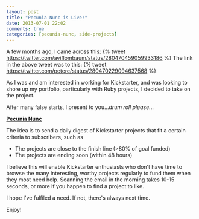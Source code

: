 ```yaml
---
layout: post
title: "Pecunia Nunc is Live!"
date: 2013-07-01 22:02
comments: true
categories: [pecunia-nunc, side-projects]
---
```

A few months ago, I came across this:
{% tweet https://twitter.com/aviflombaum/status/280470459059933186 %}
The link in the above tweet was to this:
{% tweet https://twitter.com/peterc/status/280470229094637568 %}

As I was and am interested in working for Kickstarter, and was looking to shore up my portfolio, particularly with Ruby projects, I decided to take on the project.

After many false starts, I present to you...*drum roll please*...

[**Pecunia Nunc**](http://pecunia-nunc.herokuapp.com)

The idea is to send a daily digest of Kickstarter projects that fit a certain criteria to subscribers, such as
- The projects are close to the finish line (>80% of goal funded)
- The projects are ending soon (within 48 hours)

I believe this will enable Kickstarter enthusiasts who don't have time to browse the many interesting, worthy projects regularly to fund them when they most need help. Scanning the email in the morning takes 10-15 seconds, or more if you happen to find a project to like.

I hope I've fulfiled a need. 
If not, there's always next time.

Enjoy!
